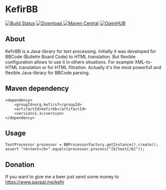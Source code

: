 KefirBB
=======
[![Build Status](https://travis-ci.org/kefirfromperm/kefirbb.svg?branch=master)](https://travis-ci.org/kefirfromperm/kefirbb) [![Download](https://api.bintray.com/packages/bintray/jcenter/org.kefirsf%3Akefirbb/images/download.svg) ](https://bintray.com/bintray/jcenter/org.kefirsf%3Akefirbb/_latestVersion) [![Maven Central](https://maven-badges.herokuapp.com/maven-central/org.kefirsf/kefirbb/badge.svg)](https://maven-badges.herokuapp.com/maven-central/org.kefrisf/kefirbb) [![OpenHUB](https://openhub.net/p/kefirbb/widgets/project_thin_badge?format=gif)](https://openhub.net/p/kefirbb)

About
-----
KefirBB is a Java-library for text processing. Initially it was developed for BBCode (Bulletin Board Code) to HTML
translation. But flexible configuration allows to use it in others situations. For example XML-to-HTML translation or
for HTML filtration. Actually it's the most powerfull and flexible Java-library for BBCode parsing.

Maven dependency
----------------
    <dependency>
        <groupId>org.kefirsf</groupId>
        <artifactId>kefirbb</artifactId>
        <version>1.1</version>
    </dependency>

Usage
-----
    TextProcessor processor = BBProcessorFactory.getInstance().create();
    assert "<b>text</b>".equals(processor.process("[b]text[/b]"));

Donation
------------
If you want to give me a beer just send some money to <https://www.paypal.me/kefir>
